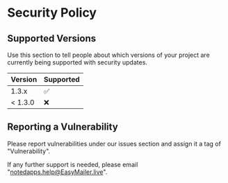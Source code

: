 # Security Policy

## Supported Versions

Use this section to tell people about which versions of your project are
currently being supported with security updates.

| Version | Supported          |
| ------- | ------------------ |
| 1.3.x   | :white_check_mark: |
| < 1.3.0 | :x:                |

## Reporting a Vulnerability

Please report vulnerabilities under our issues section
and assign it a tag of "Vulnerability".

If any further support is needed, please email "notedapps.help@EasyMailer.live".
